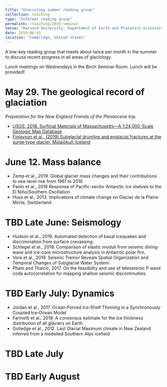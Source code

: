 ```yaml
---
title: "Glaciology summer reading group"
collection: teaching
type: "Informal reading group"
permalink: /teaching/2019-seminar
venue: "Harvard University, Department of Earth and Planetary Sciences"
date: 2019-06-01
location: "Cambridge, United States"
---
```


A low-key reading group that meets about twice per month in the summer to discuss recent progress in all areas of glaciology.

Lunch meetings on Wednesdays in the Birch Seminar Room.  Lunch will be provided!

May 29.  The geological record of glaciation
======
*Preparation for the New England Friends of the Pleistocene trip.*
- [USGS, 2018.   Surficial Materials of Massachusetts—A 1:24,000-Scale Geologic Map Database](https://pubs.usgs.gov/sim/3402/sim3402.pdf)
- [Finlayson et al., (2019) Subglacial drumlins and englacial fractures at the surge‐type glacier, Múlajökull, Iceland](https://onlinelibrary.wiley.com/doi/pdf/10.1002/esp.4485)

June 12.  Mass balance
======
- Zemp et al., 2019. Global glacier mass changes and their contributions to sea-level rise from 1961 to 2016
- Paolo et al., 2018 Response of Pacific-sector Antarctic ice shelves to the El Niño/Southern Oscillation
- Huss et al., 2013. Implications of climate change on Glacier de la Plaine Morte, Switzerland

TBD Late June:  Seismology
======
- Hudson et al., 2019. Automated detection of basal icequakes and discrimination from surface crevassing.
- Schlegel et al., 2019.  Comparison of elastic moduli from seismic diving-wave and ice-core microstructure analysis in Antarctic polar firn.
- Vore et al., 2019. Seismic Tremor Reveals Spatial Organization and Temporal Changes of Subglacial Water System.
- Pham and Tkalcic, 2017. On the feasibility and use of teleseismic P wave coda autocorrelation for mapping shallow seismic discontinuities.

TBD Early July: Dynamics
======
- Jordan et al., 2017.  Ocean‐Forced Ice‐Shelf Thinning in a Synchronously Coupled Ice‐Ocean Model
- Farinotti et al., 2019. A consensus estimate for the ice thickness distribution of all glaciers on Earth
- Golledge et al., 2012. Last Glacial Maximum climate in New Zealand inferred from a modelled Southern Alps icefield

TBD Late July
======

TBD Early August
======
